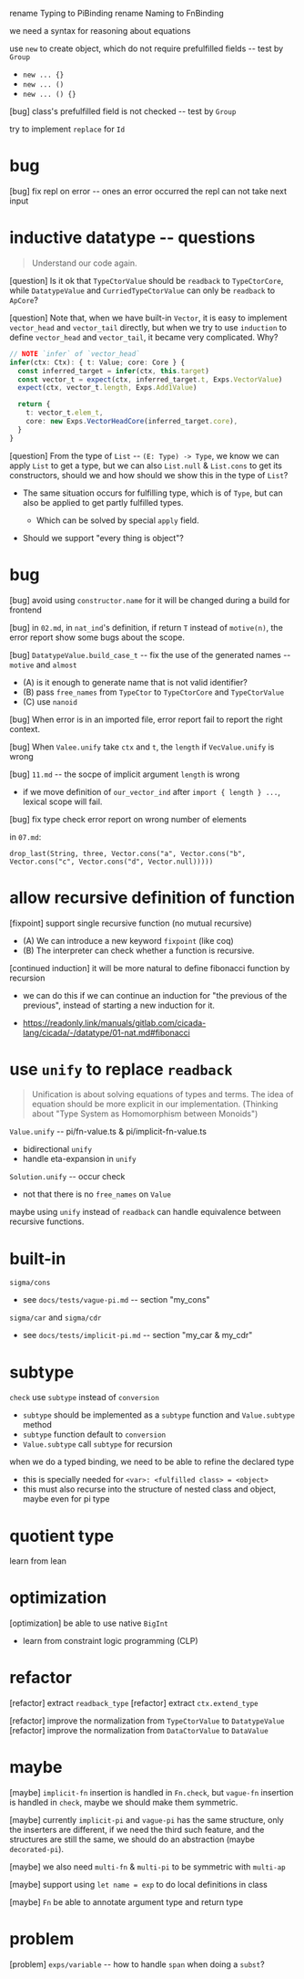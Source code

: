 rename Typing to PiBinding
rename Naming to FnBinding

we need a syntax for reasoning about equations

use `new` to create object, which do not require prefulfilled fields -- test by `Group`

- `new ... {}`
- `new ... ()`
- `new ... () {}`

[bug] class's prefulfilled field is not checked -- test by `Group`

try to implement `replace` for `Id`

# bug

[bug] fix repl on error -- ones an error occurred the repl can not take next input

# inductive datatype -- questions

> Understand our code again.

[question] Is it ok that `TypeCtorValue` should be `readback` to `TypeCtorCore`,
while `DatatypeValue` and `CurriedTypeCtorValue` can only be `readback` to `ApCore`?

[question] Note that, when we have built-in `Vector`,
it is easy to implement `vector_head` and `vector_tail` directly,
but when we try to use `induction` to define `vector_head` and `vector_tail`,
it became very complicated. Why?

```typescript
// NOTE `infer` of `vector_head`
infer(ctx: Ctx): { t: Value; core: Core } {
  const inferred_target = infer(ctx, this.target)
  const vector_t = expect(ctx, inferred_target.t, Exps.VectorValue)
  expect(ctx, vector_t.length, Exps.Add1Value)

  return {
    t: vector_t.elem_t,
    core: new Exps.VectorHeadCore(inferred_target.core),
  }
}
```

[question] From the type of `List` -- `(E: Type) -> Type`,
we know we can apply `List` to get a type,
but we can also `List.null` & `List.cons` to get its constructors,
should we and how should we show this in the type of `List`?

- The same situation occurs for fulfilling type, which is of `Type`,
  but can also be applied to get partly fulfilled types.

  - Which can be solved by special `apply` field.

- Should we support "every thing is object"?

# bug

[bug] avoid using `constructor.name` for it will be changed during a build for frontend

[bug] in `02.md`, in `nat_ind`'s definition, if return `T` instead of `motive(n)`,
the error report show some bugs about the scope.

[bug] `DatatypeValue.build_case_t` -- fix the use of the generated names -- `motive` and `almost`

- (A) is it enough to generate name that is not valid identifier?
- (B) pass `free_names` from `TypeCtor` to `TypeCtorCore` and `TypeCtorValue`
- (C) use `nanoid`

[bug] When error is in an imported file, error report fail to report the right context.

[bug] When `Valee.unify` take `ctx` and `t`, the `length` if `VecValue.unify` is wrong

[bug] `11.md` -- the socpe of implicit argument `length` is wrong

- if we move definition of `our_vector_ind` after `import { length } ...`,
  lexical scope will fail.

[bug] fix type check error report on wrong number of elements

in `07.md`:

```cicada
drop_last(String, three, Vector.cons("a", Vector.cons("b", Vector.cons("c", Vector.cons("d", Vector.null)))))
```

# allow recursive definition of function

[fixpoint] support single recursive function (no mutual recursive)

- (A) We can introduce a new keyword `fixpoint` (like coq)
- (B) The interpreter can check whether a function is recursive.

[continued induction] it will be more natural to define fibonacci function by recursion

- we can do this if we can continue an induction for "the previous of the previous",
  instead of starting a new induction for it.

- https://readonly.link/manuals/gitlab.com/cicada-lang/cicada/-/datatype/01-nat.md#fibonacci

# use `unify` to replace `readback`

> Unification is about solving equations of types and terms.
> The idea of equation should be more explicit in our implementation.
> (Thinking about "Type System as Homomorphism between Monoids")

`Value.unify` -- pi/fn-value.ts & pi/implicit-fn-value.ts

- bidirectional `unify`
- handle eta-expansion in `unify`

`Solution.unify` -- occur check

- not that there is no `free_names` on `Value`

maybe using `unify` instead of `readback` can handle equivalence between recursive functions.

# built-in

`sigma/cons`

- see `docs/tests/vague-pi.md` -- section "my_cons"

`sigma/car` and `sigma/cdr`

- see `docs/tests/implicit-pi.md` -- section "my_car & my_cdr"

# subtype

`check` use `subtype` instead of `conversion`

- `subtype` should be implemented as a `subtype` function and `Value.subtype` method
- `subtype` function default to `conversion`
- `Value.subtype` call `subtype` for recursion

when we do a typed binding, we need to be able to refine the declared type
- this is specially needed for `<var>: <fulfilled class> = <object>`
- this must also recurse into the structure of nested class and object, maybe even for pi type

# quotient type

learn from lean

# optimization

[optimization] be able to use native `BigInt`

- learn from constraint logic programming (CLP)

# refactor

[refactor] extract `readback_type`
[refactor] extract `ctx.extend_type`

[refactor] improve the normalization from `TypeCtorValue` to `DatatypeValue`
[refactor] improve the normalization from `DataCtorValue` to `DataValue`

# maybe

[maybe] `implicit-fn` insertion is handled in `Fn.check`,
but `vague-fn` insertion is handled in `check`,
maybe we should make them symmetric.

[maybe] currently `implicit-pi` and `vague-pi` has the same structure,
only the inserters are different, if we need the third such feature,
and the structures are still the same, we should do an abstraction (maybe `decorated-pi`).

[maybe] we also need `multi-fn` & `multi-pi` to be symmetric with `multi-ap`

[maybe] support using `let name = exp` to do local definitions in class

[maybe] `Fn` be able to annotate argument type and return type

# problem

[problem] `exps/variable` -- how to handle `span` when doing a `subst`?

